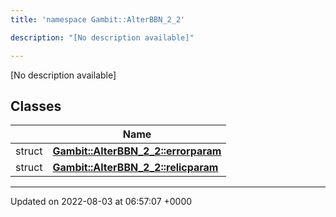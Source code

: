 ```yaml
---
title: 'namespace Gambit::AlterBBN_2_2'

description: "[No description available]"

---
```







[No description available]

## Classes

|                | Name           |
| -------------- | -------------- |
| struct | **[Gambit::AlterBBN_2_2::errorparam](/documentation/code/gambit_2/classes/structgambit_1_1alterbbn__2__2_1_1errorparam/)**  |
| struct | **[Gambit::AlterBBN_2_2::relicparam](/documentation/code/gambit_2/classes/structgambit_1_1alterbbn__2__2_1_1relicparam/)**  |






-------------------------------

Updated on 2022-08-03 at 06:57:07 +0000